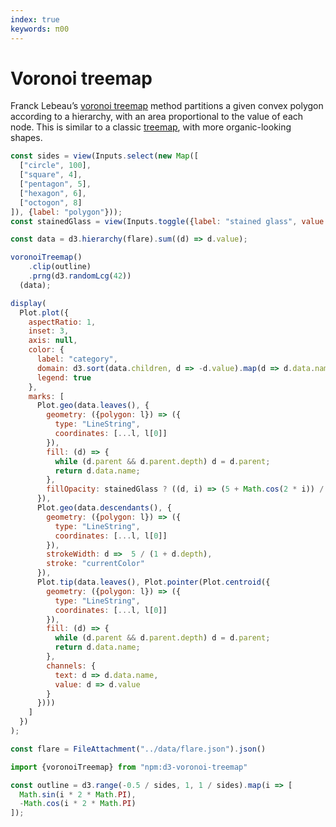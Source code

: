 ```yaml
---
index: true
keywords: π00
---
```


# Voronoi treemap

Franck Lebeau’s [voronoi treemap](https://github.com/Kcnarf/d3-voronoi-treemap) method partitions a given convex polygon according to a hierarchy, with an area proportional to the value of each node. This is similar to a classic [treemap](/d3/treemap), with more organic-looking shapes.

```js
const sides = view(Inputs.select(new Map([
  ["circle", 100],
  ["square", 4],
  ["pentagon", 5],
  ["hexagon", 6],
  ["octogon", 8]
]), {label: "polygon"}));
const stainedGlass = view(Inputs.toggle({label: "stained glass", value: true}));
```

```js echo
const data = d3.hierarchy(flare).sum((d) => d.value);

voronoiTreemap()
    .clip(outline)
    .prng(d3.randomLcg(42))
  (data);

display(
  Plot.plot({
    aspectRatio: 1,
    inset: 3,
    axis: null,
    color: {
      label: "category",
      domain: d3.sort(data.children, d => -d.value).map(d => d.data.name),
      legend: true
    },
    marks: [
      Plot.geo(data.leaves(), {
        geometry: ({polygon: l}) => ({
          type: "LineString",
          coordinates: [...l, l[0]]
        }),
        fill: (d) => {
          while (d.parent && d.parent.depth) d = d.parent;
          return d.data.name;
        },
        fillOpacity: stainedGlass ? ((d, i) => (5 + Math.cos(2 * i)) / 6) : 0.8,
      }),
      Plot.geo(data.descendants(), {
        geometry: ({polygon: l}) => ({
          type: "LineString",
          coordinates: [...l, l[0]]
        }),
        strokeWidth: d =>  5 / (1 + d.depth),
        stroke: "currentColor"
      }),
      Plot.tip(data.leaves(), Plot.pointer(Plot.centroid({
        geometry: ({polygon: l}) => ({
          type: "LineString",
          coordinates: [...l, l[0]]
        }),
        fill: (d) => {
          while (d.parent && d.parent.depth) d = d.parent;
          return d.data.name;
        },
        channels: {
          text: d => d.data.name,
          value: d => d.value
        }
      })))
    ]
  })
);
```

```js echo
const flare = FileAttachment("../data/flare.json").json()
```

```js echo
import {voronoiTreemap} from "npm:d3-voronoi-treemap"
```

```js echo
const outline = d3.range(-0.5 / sides, 1, 1 / sides).map(i => [
  Math.sin(i * 2 * Math.PI),
  -Math.cos(i * 2 * Math.PI)
]);
```

